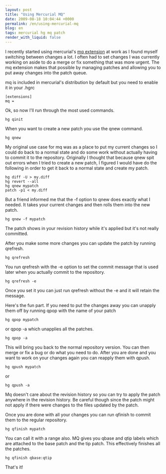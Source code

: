 ```yaml
---
layout: post
title: "Using Mercurial MQ"
date: 2009-08-18 10:04:44 +0000
permalink: /en/using-mercurial-mq
blog: en
tags: mercurial hg mq patch
render_with_liquid: false
---
```


<!-- textlint-disable rousseau -->

I recently started using mercurial's [mq
extension](http://mercurial.selenic.com/wiki/MqExtension) at work as I
found myself switching between changes a lot. I often had to set changes
I was currently working on aside to do a merge or fix something that was
more urgent. The mq extension makes that possible by managing patches
and allowing you to put away changes into the patch queue.

mq is included in mercurial's distribution by default but you need to
enable it in your .hgrc

```text
[extensions]
mq =
```

Ok, so now I'll run through the most used commands.

```text
hg qinit
```

When you want to create a new patch you use the qnew command.

```text
hg qnew
```

My original use case for mq was as a place to put my current changes so
I could do back to a normal state and do some work without actually
having to commit it to the repository. Originally I thought that because
qnew spit out errors when I tried to create a new patch, I figured I
would have do the following in order to get it back to a normal state
and create my patch.

```text
hg diff -U > my.diff
hg revert --all
hg qnew mypatch
patch -p1 < my.diff
```

But a friend informed me that the -f option to qnew does exactly what I
needed. It takes your current changes and then rolls them into the new
patch.

```text
hg qnew -f mypatch
```

The patch shows in your revision history while it's applied but it's not
really committed.

After you make some more changes you can update the patch by running
qrefresh.

```text
hg qrefresh
```

You run qrefresh with the -e option to set the commit message that is
used later when you actually commit to the repository.

```text
hg qrefresh -e
```

Once you set it you can just run qrefresh without the -e and it will
retain the message.

Here's the fun part. If you need to put the changes away you can unapply
them off by running qpop with the name of your patch

```text
hg qpop mypatch
```

or qpop -a which unapplies all the patches.

```text
hg qpop -a
```

This will bring you back to the normal repository version. You can then
merge or fix a bug or do what you need to do. After you are done and you
want to work on your changes again you can reapply them with qpush.

```text
hg qpush mypatch
```

or

```text
hg qpush -a
```

Mq doesn't care about the revision history so you can try to apply the
patch anywhere in the revision history. Be careful though since the
patch might not apply if there were changes to the files updated by the
patch.

Once you are done with all your changes you can run qfinish to commit
them to the regular repository.

```text
hg qfinish mypatch
```

You can call it with a range also. MQ gives you qbase and qtip labels
which are attached to the base patch and the tip patch. This effectively
finishes all the patches.

```text
hg qfinish qbase:qtip
```

That's it\!

<!-- textlint-enable rousseau -->
